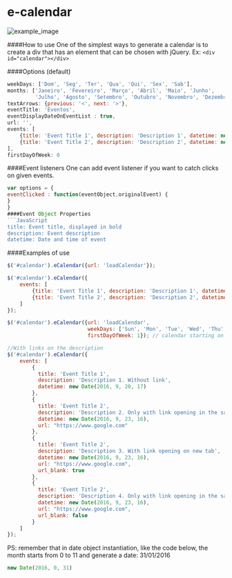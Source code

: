 e-calendar
==========

<img src="https://raw.githubusercontent.com/jhonis/e-calendar/master/example/example.png" alt="example_image"/>

####How to use
  One of the simplest ways to generate a calendar is to create a div that has an element that can be chosen with jQuery. Ex: ```<div id="calendar"></div>```

####Options (default)
```JavaScript
weekDays: ['Dom', 'Seg', 'Ter', 'Qua', 'Qui', 'Sex', 'Sab'],
months: ['Janeiro', 'Fevereiro', 'Março', 'Abril', 'Maio', 'Junho',
         'Julho', 'Agosto', 'Setembro', 'Outubro', 'Novembro', 'Dezembro'],
textArrows: {previous: '<', next: '>'},
eventTitle: 'Eventos',
eventDisplayDateOnEventList : true,
url: '',
events: [
    {title: 'Event Title 1', description: 'Description 1', datetime: new Date(2016, 0, 12, 17)},
    {title: 'Event Title 2', description: 'Description 2', datetime: new Date(2016, 0, 23, 16)}
],
firstDayOfWeek: 0
```
####Event listeners
One can add event listener if you want to catch clicks on given events.
```Javascript
var options = {
eventClicked : function(eventObject,originalEvent) {
}
}
####Event Object Properties
```JavaScript
title: Event title, displayed in bold
description: Event description
datetime: Date and time of event
```

####Examples of use
```JavaScript
$('#calendar').eCalendar({url: 'loadCalendar'});

$('#calendar').eCalendar({
	events: [
	    {title: 'Event Title 1', description: 'Description 1', datetime: new Date(2016, 0, 12, 17)},
	    {title: 'Event Title 2', description: 'Description 2', datetime: new Date(2016, 0, 23, 16)}
	]
});

$('#calendar').eCalendar({url: 'loadCalendar',
                          weekDays: ['Sun', 'Mon', 'Tue', 'Wed', 'Thu', 'Fri', 'Sat'],
                          firstDayOfWeek: 1}); // calendar starting on monday | (0 - 6: week days format)

//With links on the description
$('#calendar').eCalendar({
    events: [
        {
          title: 'Event Title 1', 
          description: 'Description 1. Without link', 
          datetime: new Date(2016, 9, 20, 17) 
        },
        {
          title: 'Event Title 2', 
          description: 'Description 2. Only with link opening in the same tab', 
          datetime: new Date(2016, 9, 23, 16), 
          url: "https://www.google.com"
        },
        {
          title: 'Event Title 2', 
          description: 'Description 3. With link opening on new tab', 
          datetime: new Date(2016, 9, 23, 16), 
          url: "https://www.google.com", 
          url_blank: true
        },
        {
          title: 'Event Title 2', 
          description: 'Description 4. Only with link opening in the same tab', 
          datetime: new Date(2016, 9, 23, 16), 
          url: "https://www.google.com", 
          url_blank: false
        }
    ]
});
```

PS: remember that in date object instantiation, like the code below, the month starts from 0 to 11 and generate a date: 31/01/2016
```JavaScript
new Date(2016, 0, 31)
```
